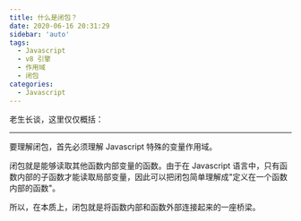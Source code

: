 ```yaml
---
title: 什么是闭包？
date: 2020-06-16 20:31:29
sidebar: 'auto'
tags:
  - Javascript
  - v8 引擎
  - 作用域
  - 闭包
categories:
  - Javascript
---
```


老生长谈，这里仅仅概括：

<tree namespace='javascript/closure' defaultExpandAll />

---

要理解闭包，首先必须理解 Javascript 特殊的变量作用域。

闭包就是能够读取其他函数内部变量的函数。由于在 Javascript 语言中，只有函数内部的子函数才能读取局部变量，因此可以把闭包简单理解成"定义在一个函数内部的函数"。

所以，在本质上，闭包就是将函数内部和函数外部连接起来的一座桥梁。
